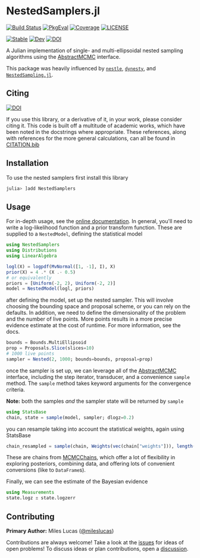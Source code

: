 
# NestedSamplers.jl

[![Build Status](https://github.com/turinglang/NestedSamplers.jl/workflows/CI/badge.svg?branch=main)](https://github.com/turinglang/NestedSamplers.jl/actions)
[![PkgEval](https://juliaci.github.io/NanosoldierReports/pkgeval_badges/N/NestedSamplers.svg)](https://juliaci.github.io/NanosoldierReports/pkgeval_badges/report.html)
[![Coverage](https://codecov.io/gh/turinglang/NestedSamplers.jl/branch/main/graph/badge.svg)](https://codecov.io/gh/turinglang/NestedSamplers.jl)
[![LICENSE](https://img.shields.io/github/license/TuringLang/NestedSamplers.jl?color=yellow)](LICENSE)

[![Stable](https://img.shields.io/badge/docs-stable-blue.svg)](https://turinglang.github.io/NestedSamplers.jl/stable)
[![Dev](https://img.shields.io/badge/docs-dev-blue.svg)](https://turinglang.github.io/NestedSamplers.jl/dev)
[![DOI](https://zenodo.org/badge/DOI/10.5281/zenodo.3950594.svg)](https://doi.org/10.5281/zenodo.3950594)

A Julian implementation of single- and multi-ellipsoidal nested sampling algorithms using the [AbstractMCMC](https://github.com/turinglang/abstractmcmc.jl) interface.

This package was heavily influenced by [`nestle`](https://github.com/kbarbary/nestle), [`dynesty`](https://github.com/joshspeagle/dynesty), and [`NestedSampling.jl`](https://github.com/kbarbary/NestedSampling.jl).

## Citing

[![DOI](https://zenodo.org/badge/DOI/10.5281/zenodo.3950594.svg)](https://doi.org/10.5281/zenodo.3950594)

If you use this library, or a derivative of it, in your work, please consider citing it. This code is built off a multitude of academic works, which have been noted in the docstrings where appropriate. These references, along with references for the more general calculations, can all be found in [CITATION.bib](CITATION.bib)

## Installation

To use the nested samplers first install this library

```julia
julia> ]add NestedSamplers
```

## Usage

For in-depth usage, see the [online documentation](https://turinglang.github.io/NestedSamplers.jl/dev/). In general, you'll need to write a log-likelihood function and a prior transform function. These are supplied to a `NestedModel`, defining the statistical model

```julia
using NestedSamplers
using Distributions
using LinearAlgebra

logl(X) = logpdf(MvNormal([1, -1], I), X)
prior(X) = 4 .* (X .- 0.5)
# or equivalently
priors = [Uniform(-2, 2), Uniform(-2, 2)]
model = NestedModel(logl, priors)
```

after defining the model, set up the nested sampler. This will involve choosing the bounding space and proposal scheme, or you can rely on the defaults. In addition, we need to define the dimensionality of the problem and the number of live points. More points results in a more precise evidence estimate at the cost of runtime. For more information, see the docs.

```julia
bounds = Bounds.MultiEllipsoid
prop = Proposals.Slice(slices=10)
# 1000 live points
sampler = Nested(2, 1000; bounds=bounds, proposal=prop)
```

once the sampler is set up, we can leverage all of the [AbstractMCMC](https://github.com/turinglang/abstractmcmc.jl) interface, including the step iterator, transducer, and a convenience `sample` method. The `sample` method takes keyword arguments for the convergence criteria.

**Note:** both the samples *and* the sampler state will be returned by `sample`

```julia
using StatsBase
chain, state = sample(model, sampler; dlogz=0.2)
```

you can resample taking into account the statistical weights, again using StatsBase

```julia
chain_resampled = sample(chain, Weights(vec(chain["weights"])), length(chain))
```

These are chains from [MCMCChains](https://github.com/turinglang/mcmcchains.jl), which offer a lot of flexibility in exploring posteriors, combining data, and offering lots of convenient conversions (like to `DataFrame`s).

Finally, we can see the estimate of the Bayesian evidence

```julia
using Measurements
state.logz ± state.logzerr
```


## Contributing

**Primary Author:** Miles Lucas ([@mileslucas](https://github.com/mileslucas))

Contributions are always welcome! Take a look at the [issues](https://github.com/turinglang/nestedsamplers.jl/issues) for ideas of open problems! To discuss ideas or plan contributions, open a [discussion](https://github.com/TuringLang/NestedSamplers.jl/discussions).
